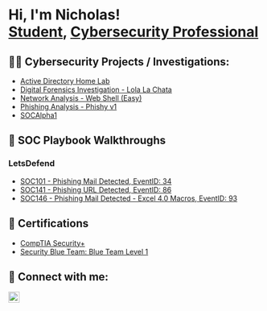 <h1>Hi, I'm Nicholas! <br/><a href="https://github.com/nickstrunk">Student</a>, <a href="https://www.linkedin.com/in/nicholas-strunk">Cybersecurity Professional</a></h1>

<h2>👨‍💻 Cybersecurity Projects / Investigations: </h2>

  - [Active Directory Home Lab](https://github.com/nickstrunk/ActiveDirectoryLab)
  - [Digital Forensics Investigation - Lola La Chata](https://github.com/nickstrunk/LolaLaChata-Halloween23)
  - [Network Analysis - Web Shell (Easy)](https://github.com/nickstrunk/Network-Analysis-Web-Shell-Easy-)
  - [Phishing Analysis - Phishy v1](https://github.com/nickstrunk/Phishyv1)
  - [SOCAlpha1](https://github.com/nickstrunk/SOCAlpha1)

<h2>🚶 SOC Playbook Walkthroughs </h2>
<h3>LetsDefend</h3>

 -  [SOC101 - Phishing Mail Detected, EventID: 34](https://nickstr.notion.site/SOC101-Phishing-Mail-Detected-Event-ID-34-180d1d0aa35f80858445d8a761ab0c69?pvs=4)
 -  [SOC141 - Phishing URL Detected, EventID: 86](https://nickstr.notion.site/SOC141-Phishing-URL-Detected-Event-ID-86-193d1d0aa35f8053898dc3d6aa65d8c7)
 -  [SOC146 - Phishing Mail Detected - Excel 4.0 Macros, EventID: 93](https://nickstr.notion.site/SOC146-Phishing-Mail-Detected-Excel-4-0-Macros-Event-ID-93-188d1d0aa35f802b974ac704173b04c4?pvs=4)

<h2>📝 Certifications </h2>

  - [CompTIA Security+](https://www.credly.com/badges/0de55de2-b87f-4383-9581-6d6448626ed2/public_url)
  - [Security Blue Team: Blue Team Level 1](https://www.credly.com/badges/17bdf025-f79e-4294-9d3d-b05e2a2a4256/public_url)

<!-- 
<h2>🖱️ Skills</h2>

<h3> Phishing Analysis</h3>

  * [Categorizing Phishing Emails](https://github.com/nickstrunk/nickstrunk/assets/165805194/47a9afeb-273e-469e-a126-452ec4bf8c2d)
  * [Manual Artifact Extraction](https://github.com/nickstrunk/nickstrunk/assets/165805194/524cb2a4-becb-4784-93bb-6b2f05cd2513) (WHOis Lookup, Powershell)
  * [Attachment Analysis](https://github.com/nickstrunk/nickstrunk/assets/165805194/e54f4d65-6d83-4135-bcb3-97c702693109)
  * [Phishing Response Capstone](https://github.com/nickstrunk/nickstrunk/assets/165805194/fb328ef0-9d46-4f9d-96fe-97b9765191cb)

<h3> Threat Intelligence</h3>

* [Threat Intel Platform: MISP](https://github.com/nickstrunk/nickstrunk/assets/165805194/a5138459-3c5d-4c2e-9f9a-631791659686)

<h3> Digital Forensics</h3>

* [Identifying File Systems](https://github.com/nickstrunk/nickstrunk/assets/165805194/a5138459-3c5d-4c2e-9f9a-631791659686)
* [Metadata and File Carving](https://github.com/nickstrunk/nickstrunk/assets/165805194/a5138459-3c5d-4c2e-9f9a-631791659686)
* [Hashing and Integrity](https://github.com/nickstrunk/nickstrunk/assets/165805194/a5138459-3c5d-4c2e-9f9a-631791659686)
* [Data Acquisition](https://github.com/nickstrunk/nickstrunk/assets/165805194/a5138459-3c5d-4c2e-9f9a-631791659686)
-->
<h2> 🤳 Connect with me:</h2>

[<img align="left" alt="NickStrunk | LinkedIn" width="22px" src="https://github.com/user-attachments/assets/ce496693-19aa-45ac-bdb4-3914491f60cf" />][linkedin]

[linkedin]: https://linkedin.com/in/nicholas-strunk



<!--
**joshmadakor1/joshmadakor1** is a ✨ _special_ ✨ repository because its `README.md` (this file) appears on your GitHub profile.

Here are some ideas to get you started:

- 🔭 I’m currently working on ...
- 🌱 I’m currently learning ...
- 👯 I’m looking to collaborate on ...
- 🤔 I’m looking for help with ...
- 💬 Ask me about ...
- 📫 How to reach me: ...
- 😄 Pronouns: ...
- ⚡ Fun fact: ...
-->
